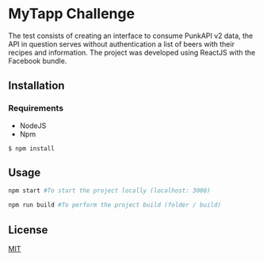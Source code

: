 # MyTapp Challenge

The test consists of creating an interface to consume PunkAPI v2 data, the API in question serves without authentication a list of beers with their recipes and information. The project was developed using ReactJS with the Facebook bundle.

## Installation

### Requirements
* NodeJS
* Npm

`$ npm install`

## Usage

```python
npm start #To start the project locally (localhost: 3000)

npm run build #To perform the project build (folder / build)
```

## License
[MIT](https://choosealicense.com/licenses/mit/)
